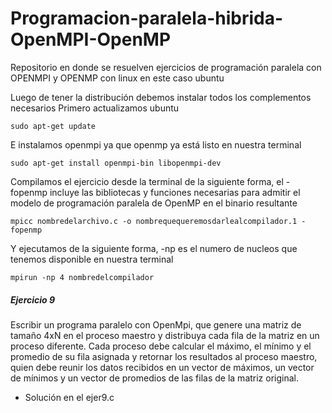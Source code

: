 # Programacion-paralela-hibrida-OpenMPI-OpenMP
Repositorio en donde se resuelven ejercicios de programación paralela con OPENMPI y OPENMP con linux en este caso ubuntu

Luego de tener la distribución debemos instalar todos los complementos necesarios
Primero actualizamos ubuntu
```
sudo apt-get update
```
E instalamos openmpi ya que openmp ya está listo en nuestra terminal
```
sudo apt-get install openmpi-bin libopenmpi-dev
```
Compilamos el ejercicio desde la terminal de la siguiente forma, el -fopenmp incluye las bibliotecas y funciones necesarias para admitir el modelo de programación paralela de OpenMP en el binario resultante
```
mpicc nombredelarchivo.c -o nombrequequeremosdarlealcompilador.1 -fopenmp
```
Y ejecutamos de la siguiente forma, -np es el numero de nucleos que tenemos disponible en nuestra terminal
```
mpirun -np 4 nombredelcompilador
```

##### Ejercicio 9
Escribir un programa paralelo con OpenMpi, que genere una matriz de tamaño 4xN en el proceso maestro y 
distribuya cada fila de la matriz en un proceso diferente. Cada proceso debe calcular el máximo, el mínimo y 
el promedio de su fila asignada y retornar los resultados al proceso maestro, quien debe reunir los datos 
recibidos en un vector de máximos, un vector de mínimos y un vector de promedios de las filas de la matriz 
original.
- Solución en el ejer9.c
